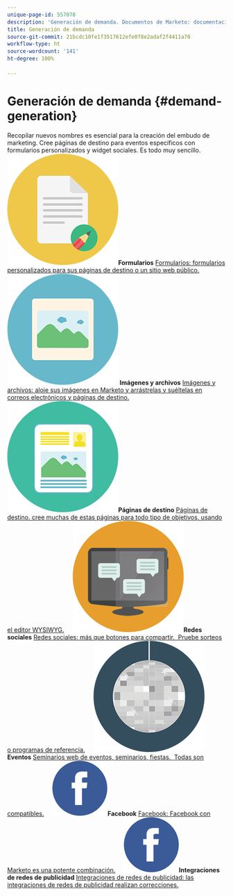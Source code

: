 ```yaml
---
unique-page-id: 557078
description: 'Generación de demanda. Documentos de Marketo: documentación del producto'
title: Generación de demanda
source-git-commit: 21bcdc10fe1f3517612efe0f8e2adaf2f4411a70
workflow-type: ht
source-wordcount: '141'
ht-degree: 100%

---
```



# Generación de demanda {#demand-generation}

Recopilar nuevos nombres es esencial para la creación del embudo de marketing. Cree páginas de destino para eventos específicos con formularios personalizados y widget sociales. Es todo muy sencillo.
**![Formularios](assets/documents-bookmarks-16.png)Formularios** [Formularios: formularios personalizados para sus páginas de destino o un sitio web público.](https://docs.marketo.com/display/DOCS/Forms)     **![Imágenes y archivos](assets/graphic-design-tools-06.png) Imágenes y archivos** [Imágenes y archivos: aloje sus imágenes en Marketo y arrástrelas y suéltelas en correos electrónicos y páginas de destino.](https://docs.marketo.com/display/DOCS/Images+and+Files)     **![Páginas de destino](assets/office-artboard-80.png)Páginas de destino** [Páginas de destino. cree muchas de estas páginas para todo tipo de objetivos, usando el editor WYSIWYG.](https://docs.marketo.com/pages/viewpage.action?pageId=2359689)     **![Redes sociales](assets/chat-messages-18.png)Redes sociales** [Redes sociales: más que botones para compartir.  Pruebe sorteos o programas de referencia.](https://docs.marketo.com/display/DOCS/Social)     **![Eventos](assets/party-10.png)Eventos** [Seminarios web de eventos, seminarios, fiestas.  Todas son compatibles.](https://docs.marketo.com/pages/viewpage.action?pageId=2949755)     **![Facebook](assets/facebook-icon.png)Facebook** [Facebook: Facebook con Marketo es una potente combinación.](https://docs.marketo.com/display/DOCS/Facebook)     **![Integraciones de redes de publicidad](assets/facebook-icon.png)Integraciones de redes de publicidad** [Integraciones de redes de publicidad: las integraciones de redes de publicidad realizan correcciones.](https://docs.marketo.com/display/DOCS/Ad+Network+Integrations)

